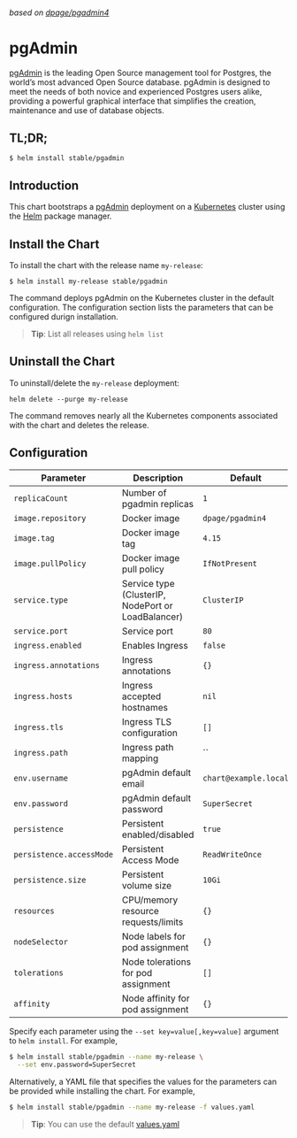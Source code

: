 ###### based on [dpage/pgadmin4]

# pgAdmin

[pgAdmin](https://www.pgadmin.org/) is the leading Open Source management tool for Postgres, the world’s most advanced Open Source database. pgAdmin is designed to meet the needs of both novice and experienced Postgres users alike, providing a powerful graphical interface that simplifies the creation, maintenance and use of database objects.

## TL;DR;

```console
$ helm install stable/pgadmin
```

## Introduction

This chart bootstraps a [pgAdmin](https://www.pgadmin.org/) deployment on a [Kubernetes](http://kubernetes.io) cluster using the [Helm](https://helm.sh) package manager.

## Install the Chart

To install the chart with the release name `my-release`:

```console
$ helm install my-release stable/pgadmin
```

The command deploys pgAdmin on the Kubernetes cluster in the default configuration. The configuration section lists the parameters that can be configured durign installation.

> **Tip**: List all releases using `helm list`

## Uninstall the Chart

To uninstall/delete the `my-release` deployment:

```console
helm delete --purge my-release
```

The command removes nearly all the Kubernetes components associated with the chart and deletes the release.

## Configuration

| Parameter | Description | Default |
| --------- | ----------- | ------- |
| `replicaCount` | Number of pgadmin replicas | `1` |
| `image.repository` | Docker image | `dpage/pgadmin4` |
| `image.tag` | Docker image tag | `4.15` |
| `image.pullPolicy` | Docker image pull policy | `IfNotPresent` |
| `service.type` | Service type (ClusterIP, NodePort or LoadBalancer) | `ClusterIP` |
| `service.port` | Service port | `80` |
| `ingress.enabled` | Enables Ingress | `false` |
| `ingress.annotations` | Ingress annotations | `{}` |
| `ingress.hosts` | Ingress accepted hostnames | `nil` |
| `ingress.tls` | Ingress TLS configuration | `[]` |
| `ingress.path` | Ingress path mapping | `` |
| `env.username` | pgAdmin default email | `chart@example.local` |
| `env.password` | pgAdmin default password | `SuperSecret` |
| `persistence` | Persistent enabled/disabled | `true` |
| `persistence.accessMode` | Persistent Access Mode | `ReadWriteOnce` |
| `persistence.size` | Persistent volume size | `10Gi` |
| `resources` | CPU/memory resource requests/limits | `{}` |
| `nodeSelector` | Node labels for pod assignment | `{}` |
| `tolerations` | Node tolerations for pod assignment | `[]` |
| `affinity` | Node affinity for pod assignment | `{}` |

Specify each parameter using the `--set key=value[,key=value]` argument to `helm install`. For example,

```bash
$ helm install stable/pgadmin --name my-release \
  --set env.password=SuperSecret
```

Alternatively, a YAML file that specifies the values for the parameters can be
provided while installing the chart. For example,

```bash
$ helm install stable/pgadmin --name my-release -f values.yaml
```

> **Tip**: You can use the default [values.yaml](values.yaml)

[dpage/pgadmin4]: https://hub.docker.com/r/dpage/pgadmin4
